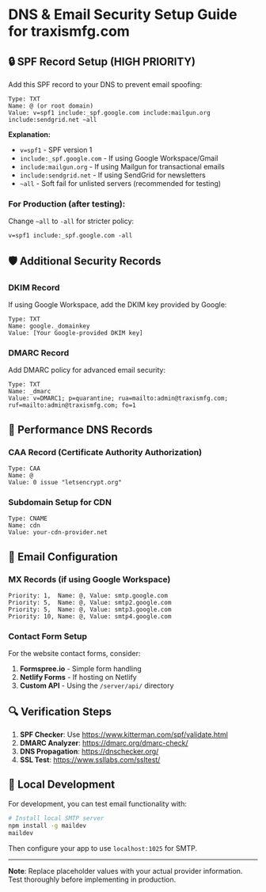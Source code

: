 # DNS & Email Security Setup Guide for traxismfg.com

## 🔒 SPF Record Setup (HIGH PRIORITY)

Add this SPF record to your DNS to prevent email spoofing:

```
Type: TXT
Name: @ (or root domain)
Value: v=spf1 include:_spf.google.com include:mailgun.org include:sendgrid.net ~all
```

**Explanation:**
- `v=spf1` - SPF version 1
- `include:_spf.google.com` - If using Google Workspace/Gmail
- `include:mailgun.org` - If using Mailgun for transactional emails
- `include:sendgrid.net` - If using SendGrid for newsletters
- `~all` - Soft fail for unlisted servers (recommended for testing)

### For Production (after testing):
Change `~all` to `-all` for stricter policy:
```
v=spf1 include:_spf.google.com -all
```

## 🛡️ Additional Security Records

### DKIM Record
If using Google Workspace, add the DKIM key provided by Google:
```
Type: TXT
Name: google._domainkey
Value: [Your Google-provided DKIM key]
```

### DMARC Record
Add DMARC policy for advanced email security:
```
Type: TXT
Name: _dmarc
Value: v=DMARC1; p=quarantine; rua=mailto:admin@traxismfg.com; ruf=mailto:admin@traxismfg.com; fo=1
```

## 🚀 Performance DNS Records

### CAA Record (Certificate Authority Authorization)
```
Type: CAA
Name: @
Value: 0 issue "letsencrypt.org"
```

### Subdomain Setup for CDN
```
Type: CNAME
Name: cdn
Value: your-cdn-provider.net
```

## 📧 Email Configuration

### MX Records (if using Google Workspace)
```
Priority: 1,  Name: @, Value: smtp.google.com
Priority: 5,  Name: @, Value: smtp2.google.com
Priority: 5,  Name: @, Value: smtp3.google.com
Priority: 10, Name: @, Value: smtp4.google.com
```

### Contact Form Setup
For the website contact forms, consider:
1. **Formspree.io** - Simple form handling
2. **Netlify Forms** - If hosting on Netlify  
3. **Custom API** - Using the `/server/api/` directory

## 🔍 Verification Steps

1. **SPF Checker**: Use https://www.kitterman.com/spf/validate.html
2. **DMARC Analyzer**: https://dmarc.org/dmarc-check/
3. **DNS Propagation**: https://dnschecker.org/
4. **SSL Test**: https://www.ssllabs.com/ssltest/

## 📱 Local Development

For development, you can test email functionality with:
```bash
# Install local SMTP server
npm install -g maildev
maildev
```

Then configure your app to use `localhost:1025` for SMTP.

---

**Note**: Replace placeholder values with your actual provider information. Test thoroughly before implementing in production.